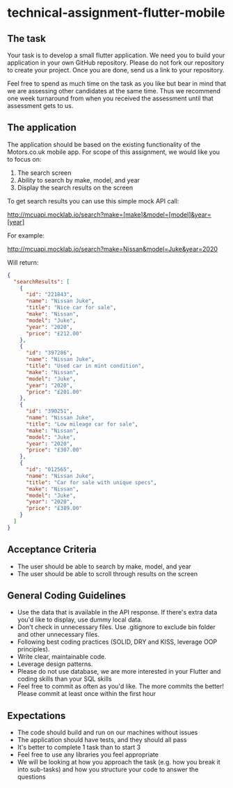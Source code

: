 # technical-assignment-flutter-mobile

## The task
Your task is to develop a small flutter application. We need you to build your application in your own GitHub repository. Please do not fork our repository to create your project. Once you are done, send us a link to your repository.

Feel free to spend as much time on the task as you like but bear in mind that we are assessing other candidates at the same time. Thus we recommend one week turnaround from when you received the assessment until that assessment gets to us.

## The application
The application should be based on the existing functionality of the Motors.co.uk mobile app. For scope of this assignment, we would like you to focus on:
1. The search screen 
2. Ability to search by make, model, and year
3. Display the search results on the screen

To get search results you can use this simple mock API call:

http://mcuapi.mocklab.io/search?make=[make]&model=[model]&year=[year]

For example:

http://mcuapi.mocklab.io/search?make=Nissan&model=Juke&year=2020

Will return:
```json
{
  "searchResults": [
    {
      "id": "221843",
      "name": "Nissan Juke",
      "title": "Nice car for sale",
      "make": "Nissan",
      "model": "Juke",
      "year": "2020",
      "price": "£212.00"
    },
    {
      "id": "397286",
      "name": "Nissan Juke",
      "title": "Used car in mint condition",
      "make": "Nissan",
      "model": "Juke",
      "year": "2020",
      "price": "£201.00"
    },
    {
      "id": "390251",
      "name": "Nissan Juke",
      "title": "Low mileage car for sale",
      "make": "Nissan",
      "model": "Juke",
      "year": "2020",
      "price": "£307.00"
    },
    {
      "id": "012565",
      "name": "Nissan Juke",
      "title": "Car for sale with unique specs",
      "make": "Nissan",
      "model": "Juke",
      "year": "2020",
      "price": "£389.00"
    }
  ]
}
```

## Acceptance Criteria
- The user should be able to search by make, model, and year
- The user should be able to scroll through results on the screen

## General Coding Guidelines
- Use the data that is available in the API response. If there's extra data you'd like to display, use dummy local data.
- Don't check in unnecessary files. Use .gitignore to exclude bin folder and other unnecessary files.
- Following best coding practices (SOLID, DRY and KISS, leverage OOP principles).
- Write clear, maintainable code.
- Leverage design patterns.
- Please do not use database, we are more interested in your Flutter and coding skills than your SQL skills
- Feel free to commit as often as you'd like. The more commits the better! Please commit at least once within the first hour

## Expectations
- The code should build and run on our machines without issues
- The application should have tests, and they should all pass
- It's better to complete 1 task than to start 3
- Feel free to use any libraries you feel appropriate
- We will be looking at how you approach the task (e.g. how you break it into sub-tasks) and how you structure your code to answer the questions
